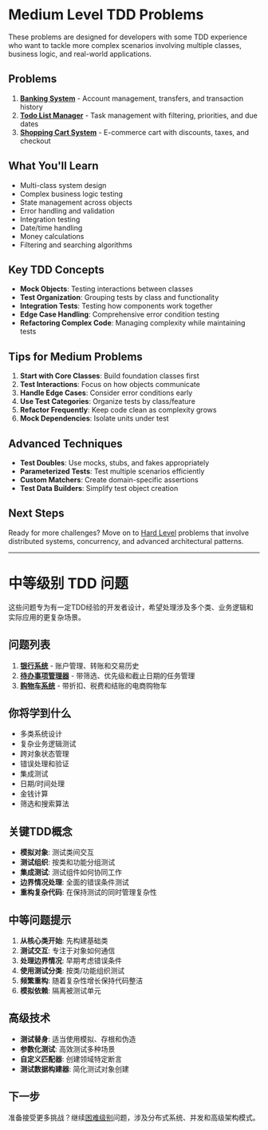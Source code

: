 # Medium Level TDD Problems

These problems are designed for developers with some TDD experience who want to tackle more complex scenarios involving multiple classes, business logic, and real-world applications.

## Problems

1. **[Banking System](01-banking-system.md)** - Account management, transfers, and transaction history
2. **[Todo List Manager](02-todo-list.md)** - Task management with filtering, priorities, and due dates
3. **[Shopping Cart System](03-shopping-cart.md)** - E-commerce cart with discounts, taxes, and checkout

## What You'll Learn

- Multi-class system design
- Complex business logic testing
- State management across objects
- Error handling and validation
- Integration testing
- Date/time handling
- Money calculations
- Filtering and searching algorithms

## Key TDD Concepts

- **Mock Objects**: Testing interactions between classes
- **Test Organization**: Grouping tests by class and functionality
- **Integration Tests**: Testing how components work together
- **Edge Case Handling**: Comprehensive error condition testing
- **Refactoring Complex Code**: Managing complexity while maintaining tests

## Tips for Medium Problems

1. **Start with Core Classes**: Build foundation classes first
2. **Test Interactions**: Focus on how objects communicate
3. **Handle Edge Cases**: Consider error conditions early
4. **Use Test Categories**: Organize tests by class/feature
5. **Refactor Frequently**: Keep code clean as complexity grows
6. **Mock Dependencies**: Isolate units under test

## Advanced Techniques

- **Test Doubles**: Use mocks, stubs, and fakes appropriately
- **Parameterized Tests**: Test multiple scenarios efficiently
- **Custom Matchers**: Create domain-specific assertions
- **Test Data Builders**: Simplify test object creation

## Next Steps

Ready for more challenges? Move on to [Hard Level](../hard/) problems that involve distributed systems, concurrency, and advanced architectural patterns.

---

# 中等级别 TDD 问题

这些问题专为有一定TDD经验的开发者设计，希望处理涉及多个类、业务逻辑和实际应用的更复杂场景。

## 问题列表

1. **[银行系统](01-banking-system.md)** - 账户管理、转账和交易历史
2. **[待办事项管理器](02-todo-list.md)** - 带筛选、优先级和截止日期的任务管理
3. **[购物车系统](03-shopping-cart.md)** - 带折扣、税费和结账的电商购物车

## 你将学到什么

- 多类系统设计
- 复杂业务逻辑测试
- 跨对象状态管理
- 错误处理和验证
- 集成测试
- 日期/时间处理
- 金钱计算
- 筛选和搜索算法

## 关键TDD概念

- **模拟对象**: 测试类间交互
- **测试组织**: 按类和功能分组测试
- **集成测试**: 测试组件如何协同工作
- **边界情况处理**: 全面的错误条件测试
- **重构复杂代码**: 在保持测试的同时管理复杂性

## 中等问题提示

1. **从核心类开始**: 先构建基础类
2. **测试交互**: 专注于对象如何通信
3. **处理边界情况**: 早期考虑错误条件
4. **使用测试分类**: 按类/功能组织测试
5. **频繁重构**: 随着复杂性增长保持代码整洁
6. **模拟依赖**: 隔离被测试单元

## 高级技术

- **测试替身**: 适当使用模拟、存根和伪造
- **参数化测试**: 高效测试多种场景
- **自定义匹配器**: 创建领域特定断言
- **测试数据构建器**: 简化测试对象创建

## 下一步

准备接受更多挑战？继续[困难级别](../hard/)问题，涉及分布式系统、并发和高级架构模式。